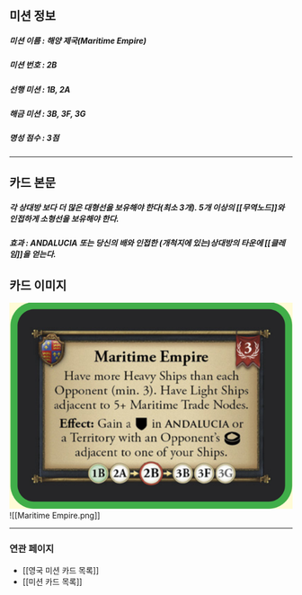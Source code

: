## 미션 정보
##### 미션 이름 : 해양 제국(Maritime Empire)
##### 미션 번호 : 2B
##### 선행 미션 : 1B, 2A 
##### 해금 미션 : 3B, 3F, 3G
##### 명성 점수 : 3점
---
## 카드 본문
##### 각 상대방 보다 더 많은 대형선을 보유해야 한다(최소 3개). 5개 이상의 [[무역노드]]와 인접하게 소형선을 보유해야 한다.
##### *효과*  : ANDALUCIA 또는 당신의 배와 인접한 (개척지에 있는)상대방의 타운에 [[클레임]]을 얻는다.

## 카드 이미지
<img src="\Assets\Maritime Empire.png"/>
![[Maritime Empire.png]]

--- 

### 연관 페이지
- [[영국 미션 카드 목록]]
- [[미션 카드 목록]]

